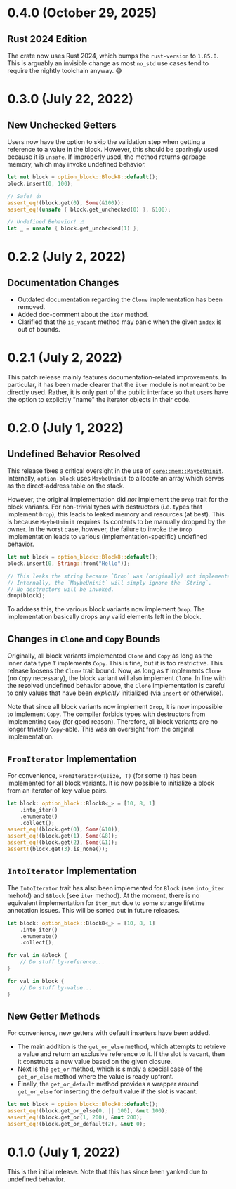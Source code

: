 # 0.4.0 (October 29, 2025)

## Rust 2024 Edition

The crate now uses Rust 2024, which bumps the `rust-version` to `1.85.0`. This is arguably an invisible change as most `no_std` use cases tend to require the nightly toolchain anyway. 😅

# 0.3.0 (July 22, 2022)

## New Unchecked Getters

Users now have the option to skip the validation step when getting a reference to a value in the block. However, this should be sparingly used because it is `unsafe`. If improperly used, the method returns garbage memory, which may invoke undefined behavior.

```rust
let mut block = option_block::Block8::default();
block.insert(0, 100);

// Safe! 👍
assert_eq!(block.get(0), Some(&100));
assert_eq!(unsafe { block.get_unchecked(0) }, &100);

// Undefined Behavior! ⚠
let _ = unsafe { block.get_unchecked(1) };
```

# 0.2.2 (July 2, 2022)

## Documentation Changes

- Outdated documentation regarding the `Clone` implementation has been removed.
- Added doc-comment about the `iter` method.
- Clarified that the `is_vacant` method may panic when the given `index` is out of bounds.

# 0.2.1 (July 2, 2022)

This patch release mainly features documentation-related improvements. In particular, it has been made clearer that the `iter` module is not meant to be directly used. Rather, it is only part of the public interface so that users have the option to explicitly "name" the iterator objects in their code.

# 0.2.0 (July 1, 2022)

## Undefined Behavior Resolved

This release fixes a critical oversight in the use of [`core::mem::MaybeUninit`](https://doc.rust-lang.org/nightly/core/mem/union.MaybeUninit.html). Internally, `option-block` uses `MaybeUninit` to allocate an array which serves as the direct-address table on the stack.

However, the original implementation did _not_ implement the `Drop` trait for the block variants. For non-trivial types with destructors (i.e. types that implement `Drop`), this leads to leaked memory and resources (at best). This is because `MaybeUninit` requires its contents to be manually dropped by the owner. In the worst case, however, the failure to invoke the `Drop` implementation leads to various (implementation-specific) undefined behavior.

```rust
let mut block = option_block::Block8::default();
block.insert(0, String::from("Hello"));

// This leaks the string because `Drop` was (originally) not implemented!
// Internally, the `MaybeUninit` will simply ignore the `String`.
// No destructors will be invoked.
drop(block);
```

To address this, the various block variants now implement `Drop`. The implementation basically drops any valid elements left in the block.

## Changes in `Clone` and `Copy` Bounds

Originally, all block variants implemented `Clone` and `Copy` as long as the inner data type `T` implements `Copy`. This is fine, but it is too restrictive. This release loosens the `Clone` trait bound. Now, as long as `T` implements `Clone` (no `Copy` necessary), the block variant will also implement `Clone`. In line with the resolved undefined behavior above, the `Clone` implementation is careful to only values that have been _explicitly_ initialized (via `insert` or otherwise).

Note that since all block variants now implement `Drop`, it is now impossible to implement `Copy`. The compiler forbids types with destructors from implementing `Copy` (for good reason). Therefore, all block variants are no longer trivially `Copy`-able. This was an oversight from the original implementation.

## `FromIterator` Implementation

For convenience, `FromIterator<(usize, T)` (for some `T`) has been implemented for all block variants. It is now possible to initialize a block from an iterator of key-value pairs.

```rust
let block: option_block::Block8<_> = [10, 8, 1]
    .into_iter()
    .enumerate()
    .collect();
assert_eq!(block.get(0), Some(&10));
assert_eq!(block.get(1), Some(&8));
assert_eq!(block.get(2), Some(&1));
assert!(block.get(3).is_none());
```

## `IntoIterator` Implementation

The `IntoIterator` trait has also been implemented for `Block` (see `into_iter` mehotd) and `&Block` (see `iter` method). At the moment, there is no equivalent implementation for `iter_mut` due to some strange lifetime annotation issues. This will be sorted out in future releases.

```rust
let block: option_block::Block8<_> = [10, 8, 1]
    .into_iter()
    .enumerate()
    .collect();

for val in &block {
    // Do stuff by-reference...
}

for val in block {
    // Do stuff by-value...
}
```

## New Getter Methods

For convenience, new getters with default inserters have been added.

- The main addition is the `get_or_else` method, which attempts to retrieve a value and return an exclusive reference to it. If the slot is vacant, then it constructs a new value based on the given closure.
- Next is the `get_or` method, which is simply a special case of the `get_or_else` method where the value is ready upfront.
- Finally, the `get_or_default` method provides a wrapper around `get_or_else` for inserting the default value if the slot is vacant.

```rust
let mut block = option_block::Block8::default();
assert_eq!(block.get_or_else(0, || 100), &mut 100);
assert_eq!(block.get_or(1, 200), &mut 200);
assert_eq!(block.get_or_default(2), &mut 0);
```

# 0.1.0 (July 1, 2022)

This is the initial release. Note that this has since been yanked due to undefined behavior.
